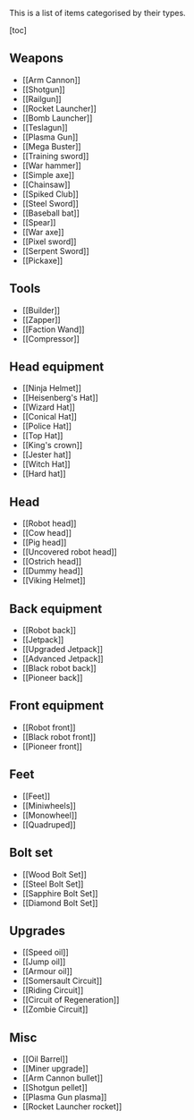 This is a list of items categorised by their types.

[toc]

## Weapons
- [[Arm Cannon]]
- [[Shotgun]]
- [[Railgun]]
- [[Rocket Launcher]]
- [[Bomb Launcher]]
- [[Teslagun]]
- [[Plasma Gun]]
- [[Mega Buster]]
- [[Training sword]]
- [[War hammer]]
- [[Simple axe]]
- [[Chainsaw]]
- [[Spiked Club]]
- [[Steel Sword]]
- [[Baseball bat]]
- [[Spear]]
- [[War axe]]
- [[Pixel sword]]
- [[Serpent Sword]]
- [[Pickaxe]]

## Tools
- [[Builder]]
- [[Zapper]]
- [[Faction Wand]]
- [[Compressor]]

## Head equipment
- [[Ninja Helmet]]
- [[Heisenberg's Hat]]
- [[Wizard Hat]]
- [[Conical Hat]]
- [[Police Hat]]
- [[Top Hat]]
- [[King's crown]]
- [[Jester hat]]
- [[Witch Hat]]
- [[Hard hat]]

## Head
- [[Robot head]]
- [[Cow head]]
- [[Pig head]]
- [[Uncovered robot head]]
- [[Ostrich head]]
- [[Dummy head]]
- [[Viking Helmet]]

## Back equipment
- [[Robot back]]
- [[Jetpack]]
- [[Upgraded Jetpack]]
- [[Advanced Jetpack]]
- [[Black robot back]]
- [[Pioneer back]]

## Front equipment
- [[Robot front]]
- [[Black robot front]]
- [[Pioneer front]]

## Feet
- [[Feet]]
- [[Miniwheels]]
- [[Monowheel]]
- [[Quadruped]]

## Bolt set
- [[Wood Bolt Set]]
- [[Steel Bolt Set]]
- [[Sapphire Bolt Set]]
- [[Diamond Bolt Set]]

## Upgrades
- [[Speed oil]]
- [[Jump oil]]
- [[Armour oil]]
- [[Somersault Circuit]]
- [[Riding Circuit]]
- [[Circuit of Regeneration]]
- [[Zombie Circuit]]

## Misc
- [[Oil Barrel]]
- [[Miner upgrade]]
- [[Arm Cannon bullet]]
- [[Shotgun pellet]]
- [[Plasma Gun plasma]]
- [[Rocket Launcher rocket]]